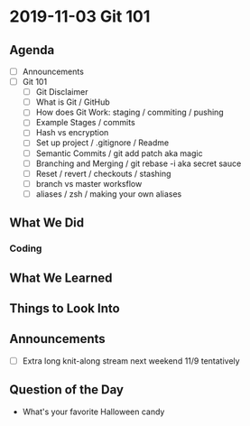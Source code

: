 # 2019-11-03 Git 101

## Agenda

- [ ] Announcements
- [ ] Git 101
  - [ ] Git Disclaimer
  - [ ] What is Git / GitHub
  - [ ] How does Git Work: staging / commiting / pushing
  - [ ] Example Stages / commits
  - [ ] Hash vs encryption
  - [ ] Set up project / .gitignore / Readme
  - [ ] Semantic Commits / git add patch aka magic
  - [ ] Branching and Merging / git rebase -i aka secret sauce
  - [ ] Reset / revert / checkouts / stashing
  - [ ] branch vs master worksflow
  - [ ] aliases / zsh / making your own aliases

## What We Did

### Coding

## What We Learned

## Things to Look Into

## Announcements

- [ ] Extra long knit-along stream next weekend 11/9 tentatively

## Question of the Day

- What's your favorite Halloween candy
